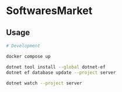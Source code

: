 # SoftwaresMarket

## Usage

```bash
# Development

docker compose up

dotnet tool install --global dotnet-ef
dotnet ef database update --project server

dotnet watch --project server
```
